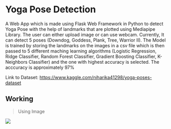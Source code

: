 # Yoga Pose Detection
A Web App which is made using Flask Web Framework in Python to detect Yoga Pose with the help of landmarks that are plotted using Mediapipe Library. The user can either upload image or can use webcam.
Currently, It can detect 5 poses (Downdog, Goddess, Plank, Tree, Warrior II).
The Model is trained by storing the landmarks on the images in a csv file which is then passed to 5 different maching learning algorithms (Logistic Regression, Ridge Classifier, Random Forest Classifier, Gradient Boosting Classifier, K-Neighbors Classifier) and the one with highest accuracy is selected. 
The acccuracy is approximately 97%

Link to Dataset: https://www.kaggle.com/niharika41298/yoga-poses-dataset
## Working
> Using Image

![](https://i.imgur.com/YfLefiG.gif)
